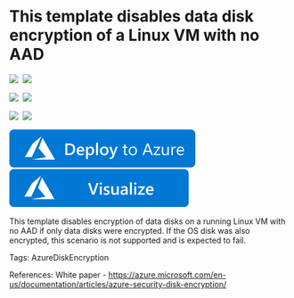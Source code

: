 # This template disables data disk encryption of a Linux VM with no AAD

<IMG SRC="https://azurequickstartsservice.blob.core.windows.net/badges/201-decrypt-running-linux-vm-without-aad/PublicLastTestDate.svg" />&nbsp;
<IMG SRC="https://azurequickstartsservice.blob.core.windows.net/badges/201-decrypt-running-linux-vm-without-aad/PublicDeployment.svg" />&nbsp;

<IMG SRC="https://azurequickstartsservice.blob.core.windows.net/badges/201-decrypt-running-linux-vm-without-aad/FairfaxLastTestDate.svg" />&nbsp;
<IMG SRC="https://azurequickstartsservice.blob.core.windows.net/badges/201-decrypt-running-linux-vm-without-aad/FairfaxDeployment.svg" />&nbsp;

<IMG SRC="https://azurequickstartsservice.blob.core.windows.net/badges/201-decrypt-running-linux-vm-without-aad/BestPracticeResult.svg" />&nbsp;
<IMG SRC="https://azurequickstartsservice.blob.core.windows.net/badges/201-decrypt-running-linux-vm-without-aad/CredScanResult.svg" />&nbsp;

<a href="https://portal.azure.com/#create/Microsoft.Template/uri/https%3A%2F%2Fraw.githubusercontent.com%2Fazure%2Fazure-quickstart-templates%2Fmaster%2F201-decrypt-running-linux-vm-without-aad%2Fazuredeploy.json" target="_blank">
    <img src="https://raw.githubusercontent.com/Azure/azure-quickstart-templates/master/1-CONTRIBUTION-GUIDE/images/deploytoazure.svg?sanitize=true"/>
</a>
<a href="http://armviz.io/#/?load=https%3A%2F%2Fraw.githubusercontent.com%2Fazure%2Fazure-quickstart-templates%2Fmaster%2F201-decrypt-running-linux-vm-without-aad%2Fazuredeploy.json" target="_blank">
    <img src="https://raw.githubusercontent.com/Azure/azure-quickstart-templates/master/1-CONTRIBUTION-GUIDE/images/visualizebutton.svg?sanitize=true"/>
</a>

This template disables encryption of data disks on a running Linux VM with no AAD if only data disks were encrypted.   If the OS disk was also encrypted, this scenario is not supported and is expected to fail. 

Tags: AzureDiskEncryption

References:
White paper - https://azure.microsoft.com/en-us/documentation/articles/azure-security-disk-encryption/

